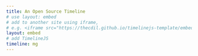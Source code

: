 ```yaml
---
title: An Open Source Timeline
# use layout: embed 
# add to another site using iframe,
# e.g. <iframe src="https://thecdil.github.io/timelinejs-template/embed.html" width='100%' height='600' frameborder='0'></iframe>
layout: embed
# add TimelineJS
timeline: mg
---
```

